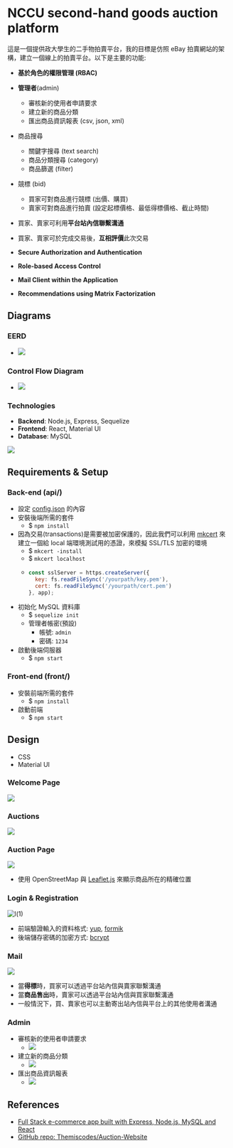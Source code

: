 # NCCU second-hand goods auction platform

這是一個提供政大學生的二手物拍賣平台，我的目標是仿照 eBay 拍賣網站的架構，建立一個線上的拍賣平台。以下是主要的功能:
- **基於角色的權限管理 (RBAC)**
- **管理者**(admin)
    + 審核新的使用者申請要求
    + 建立新的商品分類
    + 匯出商品資訊報表 (csv, json, xml)
- 商品搜尋
    + 關鍵字搜尋 (text search)
    + 商品分類搜尋 (category)
    + 商品篩選 (filter)
- 競標 (bid)
    + 買家可對商品進行競標 (出價、購買)
    + 賣家可對商品進行拍賣 (設定起標價格、最低得標價格、截止時間)
- 買家、賣家可利用**平台站內信聯繫溝通**
- 買家、賣家可於完成交易後，**互相評價**此次交易

- **Secure Authorization and Authentication**
- **Role-based Access Control**
- **Mail Client within the Application** 
- **Recommendations using Matrix Factorization**

## Diagrams
### EERD
- ![](./images/DBMS-EERD.jpg)

### Control Flow Diagram
- ![](./images/DBMS-Control%20Flow%20Diagram.png)

### Technologies
- **Backend**: Node.js, Express, Sequelize
- **Frontend**: React, Material UI
- **Database**: MySQL

![](./images/portal_page.png)

## Requirements & Setup
### Back-end (api/)
- 設定 [config.json](./api/config/config.json) 的內容
- 安裝後端所需的套件
    + $ `npm install`
- 因為交易(transactions)是需要被加密保護的，因此我們可以利用 [mkcert](https://w3c.hexschool.com/blog/cd7b449b) 來建立一個給 local 端環境測試用的憑證，來模擬 SSL/TLS 加密的環境
    + $ `mkcert -install`
    + $ `mkcert localhost`
    + ```js
      const sslServer = https.createServer({
        key: fs.readFileSync('/yourpath/key.pem'),
        cert: fs.readFileSync('/yourpath/cert.pem')
      }, app);
      ```
- 初始化 MySQL 資料庫
    + $ `sequelize init`
    + 管理者帳密(預設)
        * 帳號: `admin`
        * 密碼: `1234`
- 啟動後端伺服器
    + $ `npm start`

### Front-end (front/)
- 安裝前端所需的套件
    + $ `npm install`
- 啟動前端
    + $ `npm start`

## Design
- CSS
- Material UI

### Welcome Page
![](./images/buy_and_sell_page.png)

### Auctions
![](./images/auctions.png)

### Auction Page
![](./images/auction_page.png)
- 使用 OpenStreetMap 與 [Leaflet.js](https://leafletjs.com/) 來顯示商品所在的精確位置

### Login & Registration
![l(1)](https://user-images.githubusercontent.com/73662635/200635962-fb11ea13-2612-4b86-86e3-89e40ae56a1d.png)
- 前端驗證輸入的資料格式: [yup](https://www.npmjs.com/package/yup), [formik](https://www.npmjs.com/package/formik)
- 後端儲存密碼的加密方式: [bcrypt](https://www.npmjs.com/package/bcrypt)

### Mail
![](./image/../images/mail.png)
- 當**得標**時，買家可以透過平台站內信與賣家聯繫溝通
- 當**商品售出**時，賣家可以透過平台站內信與買家聯繫溝通
- 一般情況下，買、賣家也可以主動寄出站內信與平台上的其他使用者溝通

### Admin
- 審核新的使用者申請要求
    + ![](./images/admin_check_applications_page.png)
- 建立新的商品分類
    + ![](./images/admin_add_new_category_page.png)
- 匯出商品資訊報表
    + ![](./images/admin_export_data_page.png)

## References
- [Full Stack e-commerce app built with Express, Node.js, MySQL and React](https://reactjsexample.com/full-stack-e-commerce-app-built-with-express-node-js-mysql-and-react/#)
- [GitHub repo: Themiscodes/Auction-Website](https://github.com/Themiscodes/Auction-Website?ref=reactjsexample.com)
